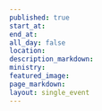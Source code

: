 ```yaml
---
published: true
start_at:
end_at:
all_day: false
location:
description_markdown:
ministry:
featured_image:
page_markdown:
layout: single_event
---
```

